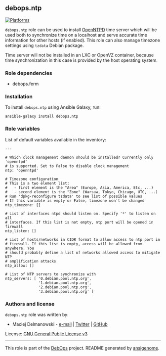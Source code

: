 ## debops.ntp
[![Platforms](http://img.shields.io/badge/platforms-debian%20|%20ubuntu-lightgrey.svg)](#)


`debops.ntp` role can be used to install [OpenNTPD](http://www.openntpd.org/)
time server which will be used both to synchronize time on a localhost and
serve accurate time information for other hosts (if enabled). This role can
also manage timezone settings using `tzdata` Debian package.

Time server will not be installed in an LXC or OpenVZ container, because
time synchronization in this case is provided by the host operating system.

### Role dependencies

- debops.ferm


### Installation

To install `debops.ntp` using Ansible Galaxy, run:

    ansible-galaxy install debops.ntp


### Role variables

List of default variables available in the inventory:

    ---
    
    # Which clock management daemon should be installed? Currently only 'openntpd'
    # is supported. Set to False to disable clock management
    ntp: 'openntpd'
    
    # Timezone configuration
    # This is a two element list:
    #   - first element is the "Area" (Europe, Asia, America, Etc, ...)
    #   - second element is the "Zone" (Warsaw, Tokyo, Chicago, UTC, ...)
    # Run 'dpkg-reconfigure tzdata' to see list of possible values
    # If this variable is empty or False, timezone won't be changed
    ntp_timezone: []
    
    # List of interfaces ntpd should listen on. Specify '*' to listen on all
    # interfaces. If this list is not empty, ntp port will be opened in firewall
    ntp_listen: []
    
    # List of hosts/networks in CIDR format to allow access to ntp port in
    # firewall. If this list is empty, access will be allowed from anywhere. You
    # should probably define a list of networks allowed access to mitigate NTP
    # amplification attacks
    ntp_allow: []
    
    # List of NTP servers to synchronize with
    ntp_servers: [ '0.debian.pool.ntp.org',
                   '1.debian.pool.ntp.org',
                   '2.debian.pool.ntp.org',
                   '3.debian.pool.ntp.org' ]





### Authors and license

`debops.ntp` role was written by:

- Maciej Delmanowski - [e-mail](mailto:drybjed@gmail.com) | [Twitter](https://twitter.com/drybjed) | [GitHub](https://github.com/drybjed)


License: [GNU General Public License v3](https://tldrlegal.com/license/gnu-general-public-license-v3-(gpl-3))


***

This role is part of the [DebOps](http://debops.org/) project. README generated by [ansigenome](https://github.com/nickjj/ansigenome/).


